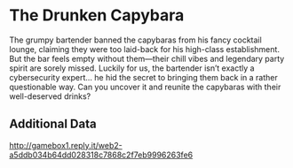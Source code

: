 # The Drunken Capybara

The grumpy bartender banned the capybaras from his fancy cocktail lounge, claiming they were too laid-back for his high-class establishment. But the bar feels empty without them—their chill vibes and legendary party spirit are sorely missed. Luckily for us, the bartender isn’t exactly a cybersecurity expert… he hid the secret to bringing them back in a rather questionable way. Can you uncover it and reunite the capybaras with their well-deserved drinks?

## Additional Data

http://gamebox1.reply.it/web2-a5ddb034b64dd028318c7868c2f7eb9996263fe6
